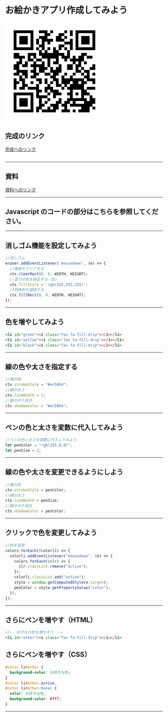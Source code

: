 # お絵かきアプリ作成してみよう

![完成をQRで確認しよう](./images/QR.png)

## 完成のリンク

[完成へのリンク](https://tec-yoshi-taka.github.io/js-paint-finish/)
<br><br>

---

## 資料

[資料へのリンク](https://drive.google.com/file/d/1VRlSrcz8XDlrfgTHXIzb0Xhz4_bze7aO/view?usp=sharing)

---

## Javascript のコードの部分はこちらを参照してください。

---

## 消しゴム機能を設定してみよう

```Javascript
//消しゴム
eraser.addEventListener('mousedown', (e) => {
  //画面をクリアする
  ctx.clearRect(0, 0, WIDTH, HEIGHT);
  //塗りの色を指定する（白）
  ctx.fillStyle = 'rgb(255,255,255)';
  //四角形を描画する
  ctx.fillRect(0, 0, WIDTH, HEIGHT);
});
```

---

## 色を増やしてみよう

```HTML
<li id="green"><i class="fas fa-fill-drip"></i></li>
<li id="yellow"><i class="fas fa-fill-drip"></i></li>
<li id="black"><i class="fas fa-fill-drip"></i></li>
```

---

## 線の色や太さを指定する

```javascript
//線の色
ctx.strokeStyle = "#ec5064";
//線の太さ
ctx.lineWidth = 2;
//線のボケ具合
ctx.shadowColor = "#ec5064";
```

---

## ペンの色と太さを変数に代入してみよう

```javascript
//ペンの色と太さを変数に代入してみよう
let penColor = "rgb(255,0,0)";
let penSize = 2;
```

---

## 線の色や太さを変更できるようにしよう

```javascript
//線の色
ctx.strokeStyle = penColor;
//線の太さ
ctx.lineWidth = penSize;
//線のボケ具合
ctx.shadowColor = penColor;
```

---

## クリックで色を変更してみよう

```javascript
//色を変更
colors.forEach((colorli) => {
  colorli.addEventListener("mousedown", (e) => {
    colors.forEach((clr) => {
      clr.classList.remove("active");
    });
    colorli.classList.add("active");
    style = window.getComputedStyle(e.target);
    penColor = style.getPropertyValue("color");
  });
});
```

---

## さらにペンを増やす（HTML）

```HTML
<!-- 好きなの色を増やそう -->
<li id="other"><i class="fas fa-fill-drip"></i></li>
```

## さらにペンを増やす（CSS）

```css
#color li#other {
  background-color: お好きな色;
}
#color li#other.active,
#color li#other:hover {
  color: お好きな色;
  background-color: #fff;
}
```

---
